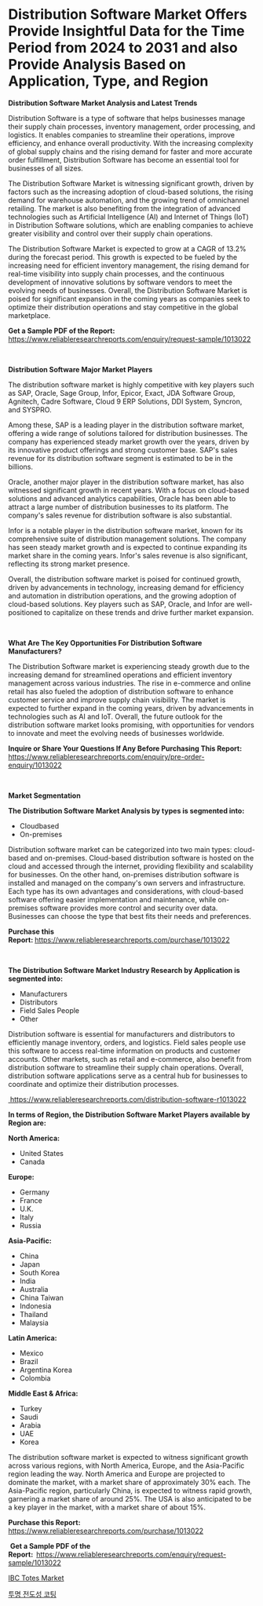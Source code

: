 <p><h1>Distribution Software Market Offers Provide Insightful Data for the Time Period from 2024 to 2031 and also Provide Analysis Based on Application, Type, and Region</h1></p><p><strong>Distribution Software Market Analysis and Latest Trends</strong></p>
<p><p>Distribution Software is a type of software that helps businesses manage their supply chain processes, inventory management, order processing, and logistics. It enables companies to streamline their operations, improve efficiency, and enhance overall productivity. With the increasing complexity of global supply chains and the rising demand for faster and more accurate order fulfillment, Distribution Software has become an essential tool for businesses of all sizes.</p><p>The Distribution Software Market is witnessing significant growth, driven by factors such as the increasing adoption of cloud-based solutions, the rising demand for warehouse automation, and the growing trend of omnichannel retailing. The market is also benefiting from the integration of advanced technologies such as Artificial Intelligence (AI) and Internet of Things (IoT) in Distribution Software solutions, which are enabling companies to achieve greater visibility and control over their supply chain operations.</p><p>The Distribution Software Market is expected to grow at a CAGR of 13.2% during the forecast period. This growth is expected to be fueled by the increasing need for efficient inventory management, the rising demand for real-time visibility into supply chain processes, and the continuous development of innovative solutions by software vendors to meet the evolving needs of businesses. Overall, the Distribution Software Market is poised for significant expansion in the coming years as companies seek to optimize their distribution operations and stay competitive in the global marketplace.</p></p>
<p><strong>Get a Sample PDF of the Report:&nbsp;</strong> <a href="https://www.reliableresearchreports.com/enquiry/request-sample/1013022">https://www.reliableresearchreports.com/enquiry/request-sample/1013022</a></p>
<p>&nbsp;</p>
<p><strong>Distribution Software Major Market Players</strong></p>
<p><p>The distribution software market is highly competitive with key players such as SAP, Oracle, Sage Group, Infor, Epicor, Exact, JDA Software Group, Agnitech, Cadre Software, Cloud 9 ERP Solutions, DDI System, Syncron, and SYSPRO. </p><p>Among these, SAP is a leading player in the distribution software market, offering a wide range of solutions tailored for distribution businesses. The company has experienced steady market growth over the years, driven by its innovative product offerings and strong customer base. SAP's sales revenue for its distribution software segment is estimated to be in the billions.</p><p>Oracle, another major player in the distribution software market, has also witnessed significant growth in recent years. With a focus on cloud-based solutions and advanced analytics capabilities, Oracle has been able to attract a large number of distribution businesses to its platform. The company's sales revenue for distribution software is also substantial.</p><p>Infor is a notable player in the distribution software market, known for its comprehensive suite of distribution management solutions. The company has seen steady market growth and is expected to continue expanding its market share in the coming years. Infor's sales revenue is also significant, reflecting its strong market presence.</p><p>Overall, the distribution software market is poised for continued growth, driven by advancements in technology, increasing demand for efficiency and automation in distribution operations, and the growing adoption of cloud-based solutions. Key players such as SAP, Oracle, and Infor are well-positioned to capitalize on these trends and drive further market expansion.</p></p>
<p>&nbsp;</p>
<p><strong>What Are The Key Opportunities For Distribution Software Manufacturers?</strong></p>
<p><p>The Distribution Software market is experiencing steady growth due to the increasing demand for streamlined operations and efficient inventory management across various industries. The rise in e-commerce and online retail has also fueled the adoption of distribution software to enhance customer service and improve supply chain visibility. The market is expected to further expand in the coming years, driven by advancements in technologies such as AI and IoT. Overall, the future outlook for the distribution software market looks promising, with opportunities for vendors to innovate and meet the evolving needs of businesses worldwide.</p></p>
<p><strong>Inquire or Share Your Questions If Any Before Purchasing This Report:</strong> <a href="https://www.reliableresearchreports.com/enquiry/pre-order-enquiry/1013022">https://www.reliableresearchreports.com/enquiry/pre-order-enquiry/1013022</a></p>
<p>&nbsp;</p>
<p><strong>Market Segmentation</strong></p>
<p><strong>The Distribution Software Market Analysis by types is segmented into:</strong></p>
<p><ul><li>Cloudbased</li><li>On-premises</li></ul></p>
<p><p>Distribution software market can be categorized into two main types: cloud-based and on-premises. Cloud-based distribution software is hosted on the cloud and accessed through the internet, providing flexibility and scalability for businesses. On the other hand, on-premises distribution software is installed and managed on the company's own servers and infrastructure. Each type has its own advantages and considerations, with cloud-based software offering easier implementation and maintenance, while on-premises software provides more control and security over data. Businesses can choose the type that best fits their needs and preferences.</p></p>
<p><strong>Purchase this Report:&nbsp;</strong><a href="https://www.reliableresearchreports.com/purchase/1013022">https://www.reliableresearchreports.com/purchase/1013022</a></p>
<p>&nbsp;</p>
<p><strong>The Distribution Software Market Industry Research by Application is segmented into:</strong></p>
<p><ul><li>Manufacturers</li><li>Distributors</li><li>Field Sales People</li><li>Other</li></ul></p>
<p><p>Distribution software is essential for manufacturers and distributors to efficiently manage inventory, orders, and logistics. Field sales people use this software to access real-time information on products and customer accounts. Other markets, such as retail and e-commerce, also benefit from distribution software to streamline their supply chain operations. Overall, distribution software applications serve as a central hub for businesses to coordinate and optimize their distribution processes.</p></p>
<p><a href="https://www.reliableresearchreports.com/distribution-software-r1013022">&nbsp;https://www.reliableresearchreports.com/distribution-software-r1013022</a></p>
<p><strong>In terms of Region, the Distribution Software Market Players available by Region are:</strong></p>
<p>
    <p> <strong> North America: </strong>
        <ul>
            <li>United States</li>
            <li>Canada</li>
        </ul>
        </p> 
    <p> <strong> Europe: </strong>
        <ul>
            <li>Germany</li>
            <li>France</li>
            <li>U.K.</li>
            <li>Italy</li>
            <li>Russia</li>
        </ul>
        </p> 
    <p> <strong> Asia-Pacific: </strong>
        <ul>
            <li>China</li>
            <li>Japan</li>
            <li>South Korea</li>
            <li>India</li>
            <li>Australia</li>
            <li>China Taiwan</li>
            <li>Indonesia</li>
            <li>Thailand</li>
            <li>Malaysia</li>
        </ul>
        </p> 
    <p> <strong> Latin America: </strong>
        <ul>
            <li>Mexico</li>
            <li>Brazil</li>
            <li>Argentina Korea</li>
            <li>Colombia</li>
        </ul>
        </p> 
    <p> <strong> Middle East & Africa: </strong>
        <ul>
            <li>Turkey</li>
            <li>Saudi</li>
            <li>Arabia</li>
            <li>UAE</li>
            <li>Korea</li>
        </ul>
    </p>
    </p>
<p><p>The distribution software market is expected to witness significant growth across various regions, with North America, Europe, and the Asia-Pacific region leading the way. North America and Europe are projected to dominate the market, with a market share of approximately 30% each. The Asia-Pacific region, particularly China, is expected to witness rapid growth, garnering a market share of around 25%. The USA is also anticipated to be a key player in the market, with a market share of about 15%.</p></p>
<p><strong>Purchase this Report: </strong><a href="https://www.reliableresearchreports.com/purchase/1013022">https://www.reliableresearchreports.com/purchase/1013022</a></p>
<p>&nbsp;<strong>Get a Sample PDF of the Report:&nbsp;&nbsp;</strong><a href="https://www.reliableresearchreports.com/enquiry/request-sample/1013022">https://www.reliableresearchreports.com/enquiry/request-sample/1013022</a></p>
<p><strong></strong></p>
<p><p><a href="https://github.com/flwellarose/Market-Research-Report-List-2/blob/main/ibc-totes-market.md">IBC Totes Market</a></p><p><a href="https://github.com/WilburKihn5676/Market-Research-Report-List-3/blob/main/976909278944.md">투명 전도성 코팅</a></p></p>